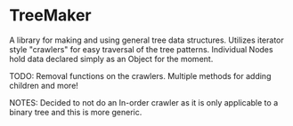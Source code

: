 TreeMaker
=========

A library for making and using general tree data structures.  Utilizes iterator style "crawlers" for easy traversal of the tree patterns.  Individual Nodes hold data declared simply as an Object for the moment.

TODO: Removal functions on the crawlers.  Multiple methods for adding children and more!

NOTES: Decided to not do an In-order crawler as it is only applicable to a binary tree and this is more generic.
